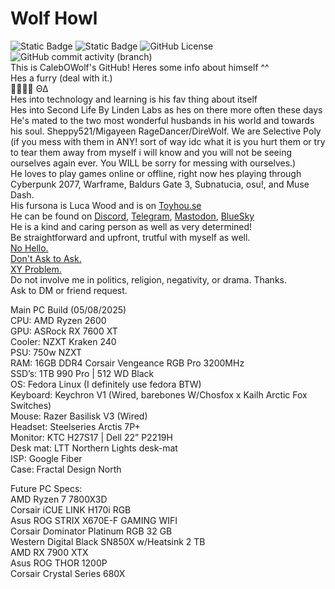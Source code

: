 # Wolf Howl  
![Static Badge](https://img.shields.io/badge/gay-wolf?style=flat&logo=github&logoColor=646464&label=CalebOWolf&labelColor=000000&color=00ff7f&link=https%3A%2F%2Fgithub.com%2FCalebOWolf%2Fwolf-howl)  ![Static Badge](https://img.shields.io/badge/calebowolf-discord?style=flat&logo=discord&label=Discord&labelColor=000000&color=00ff7f&link=https%3A%2F%2Fgithub.com%2FCalebOWolf%2Fwolf-howl)  ![GitHub License](https://img.shields.io/github/license/calebowolf/wolf-howl?logo=github&logoColor=646464&label=License&labelColor=000000&color=202020)  ![GitHub commit activity (branch)](https://img.shields.io/github/commit-activity/t/calebowolf/wolf-howl?logo=github&logoColor=646464&label=GitHub%20Commits&labelColor=202020&color=000000)  
This is CalebOWolf's GitHub! Heres some info about himself ^^  
Hes a furry (deal with it.)  
🐺🏳️‍🌈 ΘΔ  
Hes into technology and learning is his fav thing about itself  
Hes into Second Life By Linden Labs as hes on there more often these days  
He's mated to the two most wonderful husbands in his world and towards his soul. Sheppy521/Migayeen RageDancer/DireWolf. We are Selective Poly (if you mess with them in ANY! sort of way idc what it is you hurt them or try to tear them away from myself i will know and you will not be seeing ourselves again ever. You WILL be sorry for messing with ourselves.)  
He loves to play games online or offline, right now hes playing through Cyberpunk 2077, Warframe, Baldurs Gate 3, Subnatucia, osu!, and Muse Dash.  
His fursona is Luca Wood and is on [Toyhou.se](https://toyhou.se/CalebOWolf)  
He can be found on [Discord](https://discord.com/users/202196441593020416), [Telegram](https://t.me/@CalebMiga), [Mastodon](https://pawb.fun/@CalebOWolf), [BlueSky](https://bsky.app/profile/calebowolf.bsky.social)  
He is a kind and caring person as well as very determined!  
Be straightforward and upfront, trutful with myself as well.  
[No Hello.](https://nohello.net/en/)  
[Don't Ask to Ask.](https://dontasktoask.com/)  
[XY Problem.](https://xyproblem.info/)  
Do not involve me in politics, religion, negativity, or drama. Thanks.  
Ask to DM or friend request.

Main PC Build (05/08/2025)  
CPU: AMD Ryzen 2600  
GPU: ASRock RX 7600 XT  
Cooler: NZXT Kraken 240  
PSU: 750w NZXT  
RAM: 16GB DDR4 Corsair Vengeance RGB Pro 3200MHz  
SSD’s: 1TB 990 Pro | 512 WD Black  
OS: Fedora Linux (I definitely use fedora BTW)  
Keyboard: Keychron V1 (Wired, barebones W/Chosfox x Kailh Arctic Fox Switches)  
Mouse: Razer Basilisk V3 (Wired)  
Headset: Steelseries Arctis 7P+  
Monitor: KTC H27S17 | Dell 22” P2219H  
Desk mat: LTT Northern Lights desk-mat  
ISP: Google Fiber  
Case: Fractal Design North  


Future PC Specs:  
AMD Ryzen 7 7800X3D  
Corsair iCUE LINK H170i RGB  
Asus ROG STRIX X670E-F GAMING WIFI  
Corsair Dominator Platinum RGB 32 GB  
Western Digital Black SN850X w/Heatsink 2 TB  
AMD RX 7900 XTX  
Asus ROG THOR 1200P  
Corsair Crystal Series 680X  
